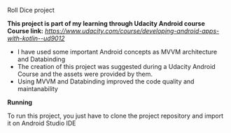Roll Dice project

**This project is part of my learning through Udacity Android course**
**Course link:** _https://www.udacity.com/course/developing-android-apps-with-kotlin--ud9012_

- I have used some important Android concepts as MVVM architecture and Databinding
- The creation of this project was suggested during a Udacity Android Course and the assets were provided by them.
- Using MVVM and Databinding improved the code quality and maintanability

**Running**

To run this project, you just have to clone the project repository and import it on Android Studio IDE
